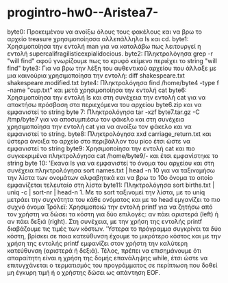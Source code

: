 # progintro-hw0--Aristea7-
byte0: Προκειμένου να ανοίξω όλους τους φακέλους και να βρω το αρχείο treasure χρησιμοποίησσα αλλεπάλληλα ls και cd.
byte1: Χρησιμοποίησα την εντολή man για να καταλάβω πως λειτουργεί η εντολή supercalifragilisticexpialidocious.
byte2: Πληκτρολόγησα grep -r "will find" αφού γνωρίζουμε πως το κρυφό κείμενο περιέχει το string "will find"
byte3: Για να βρω την λέξη του αυθεντικού αρχείου που άλλαξε με μια καινούρια χρησιμοποίησα την εντολή: diff shakespeare.txt shakespeare.modified.txt
byte4: Πληκτρολόγησα find /home/byte4 -type f -name "cup.txt" και μετά χρησιμοποίησα την εντολή cat
byte6: Χρησιμοποίησα την εντολή ls και στη συνέχεια την εντολή cat για να αποκτήσω πρόσβαση στα περιεχόμενα του αρχείου byte6.zip και να εμφανιστεί το string 
byte 7: Πληκτρολόγησα tar -xzf byte7.tar.gz -C /tmp/byte7 για να αποσυμπιέσω τον φάκελο και στη συνέχεια χρησιμοποίησα την εντολή cat για να ανοίξω τον φάκελο και να εμφανιστεί το string.
byte8: Πληκτρολόγησα xxd carriage_return.txt και ύστερα άνοιξα το αρχείο στο περιβάλλον του pico έτσι ώστε να εμφανιστεί το string
byte9: Χρησιμοποίησα την εντολή cat και πιο συγκεκριμένα πληκτρολόγησα cat /home/byte9/- και έτσι εμφανίστηκε το string
byte 10: 'Εκανα ls για να εμφανιστεί το όνομα του αρχείου και στη συνέχεια πληκτρολόγησα sort names.txt | head -n 10 για να ταξινομήσω την λίστα των ονομάτων αλφαβητικά και να βρω το 10ο όνομα το οποίο εμφανίζεται τελευταίο στη λίστα 
byte11: Πληκτρολόγησα sort births.txt | uniq -c | sort-nr | head-n 1. Με το sort ταξινομεί την λίστα, με το uniq μετράει την συχνότητα του κάθε ονόματος και με το head εμγανίζει το πιο συχνό όνομα
Τρόλεϊ: Χρησιμοποιώ την εντολή printf για να ζητήσω από τον χρήστη να δώσει τα κόστη για δύο επιλογές: αν πάει αριστερά (left) ή αν πάει δεξιά (right). Στη συνέχεια, με την χρήση της εντολής printf διαβάζουμε τις τιμές των κόστων. 'Υστερα το πρόγραμμα συγκρίνει τα δύο κόστη, βρίσκει σε ποια κατεύθυνση έχουμε το μικρότερο κόστος και με την χρήση της εντολής printf εμφανίζει στον χρήστη την καλύτερη κατεύθυνση (αριστερά ή δεξιά). Τέλος, πρέπει να επισημάνουμε ότι απαραίτητη είναι η χρήση της δομής επανάληψης while, έτσι ώστε να επιτυγχάνεται ο τερματισμός του προγράμματος σε περίπτωση που δοθεί μη έγκυρη τιμή ή ο χρήστης δώσει ως απάντηση EOF. 
